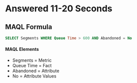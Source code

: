 # Answered 11-20 Seconds

## MAQL Formula

```sql
SELECT Segments WHERE Queue Time > 600 AND Abandoned = No
```

#### MAQL Elements

- Segments = Metric
- Queue Time = Fact
- Abandoned = Attribute
- No = Attribute Values
